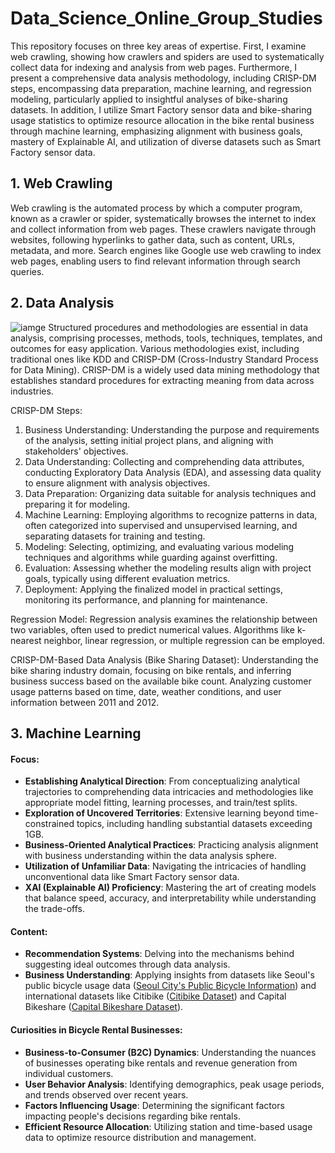 # Data_Science_Online_Group_Studies
This repository focuses on three key areas of expertise. First, I examine web crawling, showing how crawlers and spiders are used to systematically collect data for indexing and analysis from web pages. Furthermore, I present a comprehensive data analysis methodology, including CRISP-DM steps, encompassing data preparation, machine learning, and regression modeling, particularly applied to insightful analyses of bike-sharing datasets. In addition, I utilize Smart Factory sensor data and bike-sharing usage statistics to optimize resource allocation in the bike rental business through machine learning, emphasizing alignment with business goals, mastery of Explainable AI, and utilization of diverse datasets such as Smart Factory sensor data.

## 1. Web Crawling
Web crawling is the automated process by which a computer program, known as a crawler or spider, systematically browses the internet to index and collect information from web pages. These crawlers navigate through websites, following hyperlinks to gather data, such as content, URLs, metadata, and more. Search engines like Google use web crawling to index web pages, enabling users to find relevant information through search queries.

## 2. Data Analysis
![iamge](https://github.com/roysjmun0317/Data_Science_Online_Group_Studies/assets/78396618/5de15aa2-af31-4f42-a488-d10c9e6b18a6)
Structured procedures and methodologies are essential in data analysis, comprising processes, methods, tools, techniques, templates, and outcomes for easy application. Various methodologies exist, including traditional ones like KDD and CRISP-DM (Cross-Industry Standard Process for Data Mining). CRISP-DM is a widely used data mining methodology that establishes standard procedures for extracting meaning from data across industries.

CRISP-DM Steps:
1. Business Understanding: Understanding the purpose and requirements of the analysis, setting initial project plans, and aligning with stakeholders' objectives.
2. Data Understanding: Collecting and comprehending data attributes, conducting Exploratory Data Analysis (EDA), and assessing data quality to ensure alignment with analysis objectives.
3. Data Preparation: Organizing data suitable for analysis techniques and preparing it for modeling.
4. Machine Learning: Employing algorithms to recognize patterns in data, often categorized into supervised and unsupervised learning, and separating datasets for training and testing.
5. Modeling: Selecting, optimizing, and evaluating various modeling techniques and algorithms while guarding against overfitting.
6. Evaluation: Assessing whether the modeling results align with project goals, typically using different evaluation metrics.
7. Deployment: Applying the finalized model in practical settings, monitoring its performance, and planning for maintenance.

Regression Model:
Regression analysis examines the relationship between two variables, often used to predict numerical values. Algorithms like k-nearest neighbor, linear regression, or multiple regression can be employed.

CRISP-DM-Based Data Analysis (Bike Sharing Dataset):
Understanding the bike sharing industry domain, focusing on bike rentals, and inferring business success based on the available bike count. Analyzing customer usage patterns based on time, date, weather conditions, and user information between 2011 and 2012.

## 3. Machine Learning
#### Focus:
- **Establishing Analytical Direction**: From conceptualizing analytical trajectories to comprehending data intricacies and methodologies like appropriate model fitting, learning processes, and train/test splits.
- **Exploration of Uncovered Territories**: Extensive learning beyond time-constrained topics, including handling substantial datasets exceeding 1GB.
- **Business-Oriented Analytical Practices**: Practicing analysis alignment with business understanding within the data analysis sphere.
- **Utilization of Unfamiliar Data**: Navigating the intricacies of handling unconventional data like Smart Factory sensor data.
- **XAI (Explainable AI) Proficiency**: Mastering the art of creating models that balance speed, accuracy, and interpretability while understanding the trade-offs.

#### Content:
- **Recommendation Systems**: Delving into the mechanisms behind suggesting ideal outcomes through data analysis.
- **Business Understanding**: Applying insights from datasets like Seoul's public bicycle usage data ([Seoul City's Public Bicycle Information](https://data.seoul.go.kr/dataList/OA-15245/F/1/datasetView.do)) and international datasets like Citibike ([Citibike Dataset](https://ride.citibikenyc.com/system-data)) and Capital Bikeshare ([Capital Bikeshare Dataset](https://ride.citibikenyc.com/system-data)).
  
#### Curiosities in Bicycle Rental Businesses:
- **Business-to-Consumer (B2C) Dynamics**: Understanding the nuances of businesses operating bike rentals and revenue generation from individual customers.
- **User Behavior Analysis**: Identifying demographics, peak usage periods, and trends observed over recent years.
- **Factors Influencing Usage**: Determining the significant factors impacting people's decisions regarding bike rentals.
- **Efficient Resource Allocation**: Utilizing station and time-based usage data to optimize resource distribution and management.

